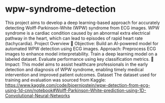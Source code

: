 # wpw-syndrome-detection
This project aims to develop a deep learning-based approach for accurately detecting Wolff-Parkinson-White (WPW) syndrome from ECG images. WPW syndrome is a cardiac condition caused by an abnormal extra electrical pathway in the heart, which can lead to episodes of rapid heart rate (tachycardia).
Project Overview
🔹 Objective: Build an AI-powered model for automated WPW detection using ECG images.
Approach:
Preprocess ECG images to enhance model interpretability.
Train a deep learning model on a labeled dataset.
Evaluate performance using key classification metrics.
🔹 Impact: This model aims to assist healthcare professionals in the early detection and diagnosis of WPW syndrome, enabling timely medical intervention and improved patient outcomes.
Dataset
The dataset used for training and evaluation was sourced from Kaggle: https://www.kaggle.com/code/bjoernjostein/wpw-detection-from-ecg-using-1d-cnn/notebook#Wolff-Parkinson-White-prediction-using-1D-Convolutional-Neural-Networks

